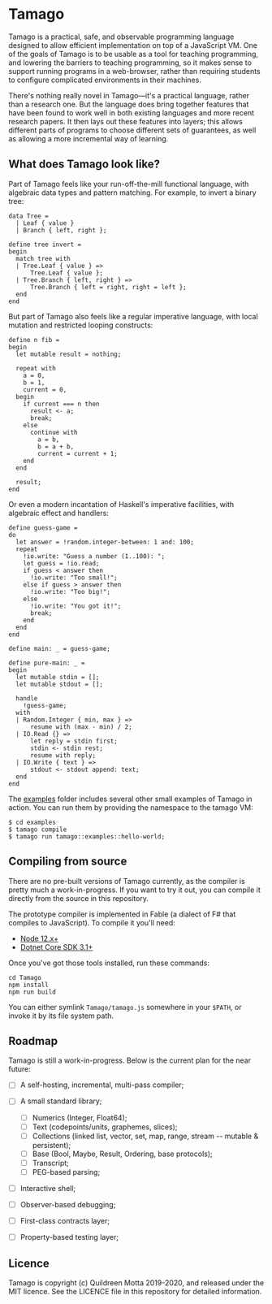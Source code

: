 # Tamago

Tamago is a practical, safe, and observable programming language designed to
allow efficient implementation on top of a JavaScript VM. One of the goals of
Tamago is to be usable as a tool for teaching programming, and lowering the
barriers to teaching programming, so it makes sense to support running programs
in a web-browser, rather than requiring students to configure complicated
environments in their machines.

There's nothing really novel in Tamago—it's a practical language, rather than a
research one. But the language does bring together features that have been found
to work well in both existing languages and more recent research papers. It then
lays out these features into layers; this allows different parts of programs to
choose different sets of guarantees, as well as allowing a more incremental way
of learning.


## What does Tamago look like?

Part of Tamago feels like your run-off-the-mill functional language, with
algebraic data types and pattern matching. For example, to invert a binary tree:

```
data Tree =
  | Leaf { value }
  | Branch { left, right };
  
define tree invert =
begin
  match tree with
  | Tree.Leaf { value } =>
      Tree.Leaf { value };
  | Tree.Branch { left, right } =>
      Tree.Branch { left = right, right = left };
  end
end
```

But part of Tamago also feels like a regular imperative language, with local
mutation and restricted looping constructs:

```
define n fib =
begin
  let mutable result = nothing;

  repeat with
    a = 0,
    b = 1,
    current = 0,
  begin
    if current === n then
      result <- a;
      break;
    else
      continue with
        a = b,
        b = a + b,
        current = current + 1;
    end
  end
  
  result;
end
```

Or even a modern incantation of Haskell's imperative facilities, with algebraic
effect and handlers:

```
define guess-game =
do
  let answer = !random.integer-between: 1 and: 100;
  repeat
    !io.write: "Guess a number (1..100): ";
    let guess = !io.read;
    if guess < answer then
      !io.write: "Too small!";
    else if guess > answer then
      !io.write: "Too big!";
    else
      !io.write: "You got it!";
      break;
    end
  end
end

define main: _ = guess-game;

define pure-main: _ =
begin
  let mutable stdin = [];
  let mutable stdout = [];

  handle
    !guess-game;
  with
  | Random.Integer { min, max } =>
      resume with (max - min) / 2;
  | IO.Read {} =>
      let reply = stdin first;
      stdin <- stdin rest;
      resume with reply;
  | IO.Write { text } =>
      stdout <- stdout append: text;
  end
end
```

The [examples](./examples/) folder includes several other small examples of
Tamago in action. You can run them by providing the namespace to the tamago VM:

```shell
$ cd examples
$ tamago compile
$ tamago run tamago::examples::hello-world;
```

## Compiling from source

There are no pre-built versions of Tamago currently, as the compiler is pretty
much a work-in-progress. If you want to try it out, you can compile it directly
from the source in this repository.

The prototype compiler is implemented in Fable (a dialect of F# that compiles to
JavaScript). To compile it you'll need:

  - [Node 12.x+](https://nodejs.org/en/)
  - [Dotnet Core SDK 3.1+](https://dotnet.microsoft.com/download)
  
Once you've got those tools installed, run these commands:

```
cd Tamago
npm install
npm run build
```

You can either symlink `Tamago/tamago.js` somewhere in your `$PATH`, or invoke
it by its file system path.


## Roadmap

Tamago is still a work-in-progress. Below is the current plan for the near
future:

  - [ ] A self-hosting, incremental, multi-pass compiler;
  - [ ] A small standard library;
    - [ ] Numerics (Integer, Float64);
    - [ ] Text (codepoints/units, graphemes, slices);
    - [ ] Collections (linked list, vector, set, map, range, stream -- mutable & persistent);
    - [ ] Base (Bool, Maybe, Result, Ordering, base protocols);
    - [ ] Transcript;
    - [ ] PEG-based parsing;
  - [ ] Interactive shell;
  - [ ] Observer-based debugging;
  - [ ] First-class contracts layer;
  - [ ] Property-based testing layer;


## Licence

Tamago is copyright (c) Quildreen Motta 2019-2020, and released under the MIT
licence. See the LICENCE file in this repository for detailed information.

